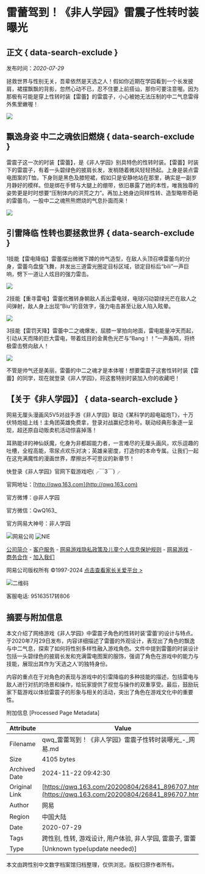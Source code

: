 # 雷蕾驾到！《非人学园》雷震子性转时装曝光

## 正文 { data-search-exclude }


发布时间：_2020-07-29_

拯救世界与性别无关，吾辈依然是天选之人！假如你近期在学园看到一个长发披肩，裙摆飘飘的背影，忽然心动不已，忍不住要上前搭讪，那你可要注意喔。因为那极有可能是穿上性转时装【雷蕾】的雷震子，小心被她无法压制的中二气息雷得外焦里嫩喔！

![](https://nie.res.netease.com/r/pic/20200804/54364383-5650-4f1c-80a0-7c40a602ea71.jpg)

## 飘逸身姿 中二之魂依旧燃烧 { data-search-exclude }

雷震子这一次的时装【雷蕾】，是《非人学园》别具特色的性转时装。【雷蕾】时装下的雷震子，有着一头碧绿色的披肩长发，发梢随着微风轻轻扬起。上身是装点雷电图案的T恤，下身则是黑色及膝短裙，假如只是安静地站在那里，确实是一副岁月静好的模样。但是绑在手臂与大腿上的绷带，依旧暴露了她的本性，唯我独尊的姿势更是时时想要“压制体内的洪荒之力”。再加上她身边同样性转、造型略带奇葩的雷蕾鸟，一股中二之魂熊熊燃烧的气息扑面而来！

![](https://nie.res.netease.com/r/pic/20200804/f4ffe7d6-438d-4204-bc9d-0c9331ddb8ec.jpg)

## 引雷降临 性转也要拯救世界 { data-search-exclude }

1技能【雷电降临】雷蕾摆出微微下蹲的帅气造型，在敌人头顶召唤雷蕾鸟的分身，雷蕾鸟盘旋飞舞，并发出三道雷光圈定目标区域，锁定目标后“bili”一声巨响，劈下一道让人炫目的强力雷击。

![](https://nie.res.netease.com/r/pic/20200804/f74158bc-ecb0-4369-bb8a-1ca305979771.gif)

2技能【重寻雷电】雷蕾优雅转身朝敌人丢出雷电球，电球闪动碧绿光芒在敌人之间弹射，敌人身上出现“Biu”的音效字，强力电击甚至让敌人陷入眩晕。

![](https://nie.res.netease.com/r/pic/20200804/1ce2e36f-820a-41d8-8dd1-d8209427fc2f.gif)

3技能【雷罚天降】雷蕾中二之魂爆发，屈膝一掌拍向地面，雷电能量冲天而起，引动从天而降的巨大雷电，带着炫目的金黄色光芒与“Bang！！”一声轰鸣，将终极雷击劈向敌人！

![](https://nie.res.netease.com/r/pic/20200804/71c7afca-66c1-494f-bab0-7243d35dba42.gif)

不管是帅气还是美丽，雷蕾的中二之魂才是本体喔！想要雷震子这套性转时装【雷蕾】的同学，现在就登录《非人学园》，将这套特别时装加入你的收藏吧！

## 【关于《非人学园》】 { data-search-exclude }

网易无厘头漫画风5V5对战手游《非人学园》联动《某科学的超电磁炮T》，十万伏特炮姐上线！主角团英雄免费拿，登录对战赢纪念称号。联动经典形象逐一呈现，超还原自动贩卖机活动惊喜掉落！

耳熟能详的神仙妖魔，化身为非都超能力者，一言难尽的无厘头画风，欢乐逗趣的吐槽，全程高能，零尿点欢乐对决；英雄亲密度，打造你的本命专属。让我们一起在这充满魔性的漫画世界，摩擦出不可思议的新章节！

快登录《非人学园》官网下载游戏吧(╭￣3￣)╭

官网地址：[http://qwq.163.com](http://qwq.163.com)

官方微博：@非人学园

官方微信：QwQ163\_

官方网易大神号：非人学园

![网易公司](https://nie.res.netease.com/comm/NIE_copyRight/images/netease.2.png)
![NIE](https://nie.res.netease.com/comm/NIE_copyRight/images/nie.2.png)

[公司简介](http://gb.corp.163.com/gb/about/overview.html) - [客户服务](http://help.163.com/) - [网易游戏隐私政策及儿童个人信息保护规则](https://protocol.unisdk.netease.com/api/template/v90/latest.html?data=eyJnYW1laWQiOiJoNTIiLCJhcHBfY2hhbm5lbCI6Im5ldGVhc2UiLCJwbGF0Zm9ybSI6IncifQ) - [网易游戏](http://game.163.com/about/) - [商务合作](http://game.163.com/contact/business.html) - [加入我们](http://hr.game.163.com/index.html)

网易公司版权所有 ©1997-2024 [点击查看家长关爱平台 >](https://jiazhang.gm.163.com/)

![二维码](https://adl.netease.com/d/g/qwq/c/gw/qr)

客服电话: 95163517转806

## 摘要与附加信息

<!-- tcd_abstract -->
本文介绍了网络游戏《非人学园》中雷震子角色的性转时装‘雷蕾’的设计与特点。于2020年7月29日发布，内容详细描述了雷蕾的外观设计，表现出了角色的飘逸与中二气息，探索了如何将性别多样性融入游戏角色。文件中提到雷蕾的时装设计包括一头碧绿色的披肩长发和充满雷电图案的服饰，强调了角色在游戏中的能力与技能，展现出其作为‘天选之人’的独特身份。

内容的重点在于对角色的表现与游戏中的引雷降临的多种技能的描述，包括雷电与敌人进行对抗的场景和操作，给玩家提供了视觉与操作的双重享受。最后，鼓励玩家下载游戏以体验雷震子的形象与相关的活动，突出了角色在游戏文化中的重要性。
<!-- tcd_abstract_end -->

附加信息 [Processed Page Metadata]

| Attribute       | Value                                  |
|-----------------|----------------------------------------|
| Filename        | qwq_雷蕾驾到！《非人学园》雷震子性转时装曝光_-_网易.md                             |
| Size            | 4105 bytes                           |
| Archived Date   | 2024-11-22 09:42:30                             |
| Original Link   | [https://qwq.163.com/20200804/26841_896707.html](https://qwq.163.com/20200804/26841_896707.html)                       |
| Author          | 网易                               |
| Region          | 中国大陆                               |
| Date            | 2020-07-29                                 |
| Tags            | 跨性别, 性转, 游戏设计, 用户体验, 非人学园, 雷震子, 雷蕾                                 |
| Type            | [Unknown type(update needed)]                                 |
<!-- tcd_table_end -->

本文由跨性别中文数字档案馆归档整理，仅供浏览。版权归原作者所有。
